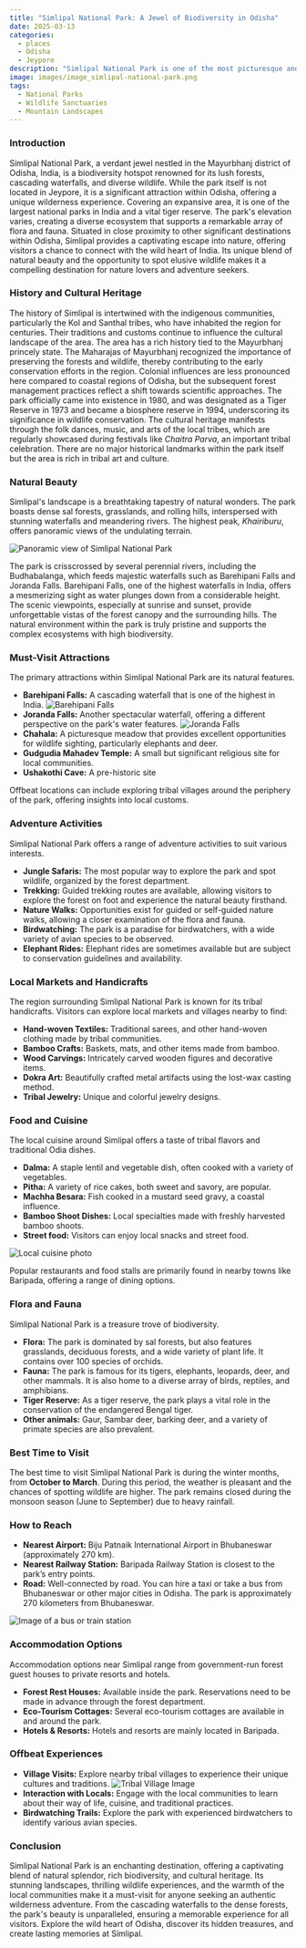 ```yaml
---
title: "Simlipal National Park: A Jewel of Biodiversity in Odisha"
date: 2025-03-13
categories:
  - places
  - Odisha
  - Jeypore
description: "Simlipal National Park is one of the most picturesque and bio-diverse national parks in India, located in the northern part of Odisha. It is part of the Similipal Biosphere Reserve and is known for its dense forests, unique geological formations, and rich wildlife. The park is a haven for nature lovers, offering opportunities for trekking, bird watching, and exploring the diverse flora and fauna of the region."
image: images/image_simlipal-national-park.png
tags: 
  - National Parks
  - Wildlife Sanctuaries
  - Mountain Landscapes
---
```



### **Introduction**

Simlipal National Park, a verdant jewel nestled in the Mayurbhanj district of Odisha, India, is a biodiversity hotspot renowned for its lush forests, cascading waterfalls, and diverse wildlife. While the park itself is not located in Jeypore, it is a significant attraction within Odisha, offering a unique wilderness experience. Covering an expansive area, it is one of the largest national parks in India and a vital tiger reserve. The park's elevation varies, creating a diverse ecosystem that supports a remarkable array of flora and fauna. Situated in close proximity to other significant destinations within Odisha, Simlipal provides a captivating escape into nature, offering visitors a chance to connect with the wild heart of India. Its unique blend of natural beauty and the opportunity to spot elusive wildlife makes it a compelling destination for nature lovers and adventure seekers.

### **History and Cultural Heritage**

The history of Simlipal is intertwined with the indigenous communities, particularly the Kol and Santhal tribes, who have inhabited the region for centuries. Their traditions and customs continue to influence the cultural landscape of the area. The area has a rich history tied to the Mayurbhanj princely state. The Maharajas of Mayurbhanj recognized the importance of preserving the forests and wildlife, thereby contributing to the early conservation efforts in the region. Colonial influences are less pronounced here compared to coastal regions of Odisha, but the subsequent forest management practices reflect a shift towards scientific approaches. The park officially came into existence in 1980, and was designated as a Tiger Reserve in 1973 and became a biosphere reserve in 1994, underscoring its significance in wildlife conservation. The cultural heritage manifests through the folk dances, music, and arts of the local tribes, which are regularly showcased during festivals like *Chaitra Parva*, an important tribal celebration. There are no major historical landmarks within the park itself but the area is rich in tribal art and culture.

###  **Natural Beauty**

Simlipal's landscape is a breathtaking tapestry of natural wonders. The park boasts dense sal forests, grasslands, and rolling hills, interspersed with stunning waterfalls and meandering rivers. The highest peak, *Khairiburu*, offers panoramic views of the undulating terrain.

<img src="placeholder_image_simlipal_landscape.jpg" alt="Panoramic view of Simlipal National Park">

The park is crisscrossed by several perennial rivers, including the Budhabalanga, which feeds majestic waterfalls such as Barehipani Falls and Joranda Falls. Barehipani Falls, one of the highest waterfalls in India, offers a mesmerizing sight as water plunges down from a considerable height. The scenic viewpoints, especially at sunrise and sunset, provide unforgettable vistas of the forest canopy and the surrounding hills. The natural environment within the park is truly pristine and supports the complex ecosystems with high biodiversity.

### **Must-Visit Attractions**

The primary attractions within Simlipal National Park are its natural features.

*   **Barehipani Falls:** A cascading waterfall that is one of the highest in India. <img src="placeholder_image_barehipani_falls.jpg" alt="Barehipani Falls">
*   **Joranda Falls:** Another spectacular waterfall, offering a different perspective on the park's water features. <img src="placeholder_image_joranda_falls.jpg" alt="Joranda Falls">
*   **Chahala:** A picturesque meadow that provides excellent opportunities for wildlife sighting, particularly elephants and deer.
*   **Gudgudia Mahadev Temple:** A small but significant religious site for local communities.
*   **Ushakothi Cave:** A pre-historic site

Offbeat locations can include exploring tribal villages around the periphery of the park, offering insights into local customs.

### **Adventure Activities**

Simlipal National Park offers a range of adventure activities to suit various interests.

*   **Jungle Safaris:** The most popular way to explore the park and spot wildlife, organized by the forest department.
*   **Trekking:** Guided trekking routes are available, allowing visitors to explore the forest on foot and experience the natural beauty firsthand.
*   **Nature Walks:** Opportunities exist for guided or self-guided nature walks, allowing a closer examination of the flora and fauna.
*   **Birdwatching:** The park is a paradise for birdwatchers, with a wide variety of avian species to be observed.
*   **Elephant Rides:** Elephant rides are sometimes available but are subject to conservation guidelines and availability.

### **Local Markets and Handicrafts**

The region surrounding Simlipal National Park is known for its tribal handicrafts. Visitors can explore local markets and villages nearby to find:

*   **Hand-woven Textiles:** Traditional sarees, and other hand-woven clothing made by tribal communities.
*   **Bamboo Crafts:** Baskets, mats, and other items made from bamboo.
*   **Wood Carvings:** Intricately carved wooden figures and decorative items.
*   **Dokra Art:** Beautifully crafted metal artifacts using the lost-wax casting method.
*   **Tribal Jewelry:** Unique and colorful jewelry designs.

### **Food and Cuisine**

The local cuisine around Simlipal offers a taste of tribal flavors and traditional Odia dishes.

*   **Dalma:** A staple lentil and vegetable dish, often cooked with a variety of vegetables.
*   **Pitha:** A variety of rice cakes, both sweet and savory, are popular.
*   **Machha Besara:** Fish cooked in a mustard seed gravy, a coastal influence.
*   **Bamboo Shoot Dishes:** Local specialties made with freshly harvested bamboo shoots.
*   **Street food:** Visitors can enjoy local snacks and street food.

<img src="placeholder_image_local_cuisine.jpg" alt="Local cuisine photo">

Popular restaurants and food stalls are primarily found in nearby towns like Baripada, offering a range of dining options.

### **Flora and Fauna**

Simlipal National Park is a treasure trove of biodiversity.

*   **Flora:** The park is dominated by sal forests, but also features grasslands, deciduous forests, and a wide variety of plant life. It contains over 100 species of orchids.
*   **Fauna:** The park is famous for its tigers, elephants, leopards, deer, and other mammals. It is also home to a diverse array of birds, reptiles, and amphibians.
*   **Tiger Reserve:** As a tiger reserve, the park plays a vital role in the conservation of the endangered Bengal tiger.
*   **Other animals:** Gaur, Sambar deer, barking deer, and a variety of primate species are also prevalent.

### **Best Time to Visit**

The best time to visit Simlipal National Park is during the winter months, from **October to March**. During this period, the weather is pleasant and the chances of spotting wildlife are higher. The park remains closed during the monsoon season (June to September) due to heavy rainfall.

### **How to Reach**

*   **Nearest Airport:** Biju Patnaik International Airport in Bhubaneswar (approximately 270 km).
*   **Nearest Railway Station:** Baripada Railway Station is closest to the park’s entry points.
*   **Road:** Well-connected by road. You can hire a taxi or take a bus from Bhubaneswar or other major cities in Odisha. The park is approximately 270 kilometers from Bhubaneswar.

<img src="placeholder_image_transportation.jpg" alt="Image of a bus or train station">

### **Accommodation Options**

Accommodation options near Simlipal range from government-run forest guest houses to private resorts and hotels.

*   **Forest Rest Houses:** Available inside the park. Reservations need to be made in advance through the forest department.
*   **Eco-Tourism Cottages:** Several eco-tourism cottages are available in and around the park.
*   **Hotels & Resorts:** Hotels and resorts are mainly located in Baripada.

### **Offbeat Experiences**

*   **Village Visits:** Explore nearby tribal villages to experience their unique cultures and traditions. <img src="placeholder_image_tribal_village.jpg" alt="Tribal Village Image">
*   **Interaction with Locals:** Engage with the local communities to learn about their way of life, cuisine, and traditional practices.
*   **Birdwatching Trails:** Explore the park with experienced birdwatchers to identify various avian species.

### **Conclusion**

Simlipal National Park is an enchanting destination, offering a captivating blend of natural splendor, rich biodiversity, and cultural heritage. Its stunning landscapes, thrilling wildlife experiences, and the warmth of the local communities make it a must-visit for anyone seeking an authentic wilderness adventure. From the cascading waterfalls to the dense forests, the park's beauty is unparalleled, ensuring a memorable experience for all visitors. Explore the wild heart of Odisha, discover its hidden treasures, and create lasting memories at Simlipal.


